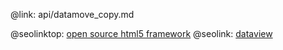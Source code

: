 @link: api/datamove_copy.md

@seolinktop: [open source html5 framework](https://webix.com)
@seolink: [dataview](https://webix.com/widget/dataview/)